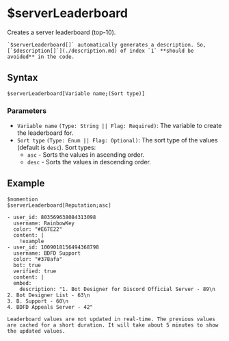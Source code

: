 # $serverLeaderboard
Creates a server leaderboard (top-10).

```admonish warning
`$serverLeaderboard[]` automatically generates a description. So, [`$description[]`](./description.md) of index `1` **should be avoided** in the code.
```

## Syntax
```
$serverLeaderboard[Variable name;(Sort type)]
```

### Parameters 
- `Variable name` `(Type: String || Flag: Required)`: The variable to create the leaderboard for.
- `Sort type` `(Type: Enum || Flag: Optional)`: The sort type of the values (default is `desc`). Sort types:
  - `asc` - Sorts the values in ascending order.
  - `desc` - Sorts the values in descending order.

## Example
```
$nomention
$serverLeaderboard[Reputation;asc]
```

``` discord yaml
- user_id: 803569638084313098
  username: RainbowKey
  color: "#E67E22"
  content: |
    !example
- user_id: 1009018156494368798
  username: BDFD Support
  color: "#378afa"
  bot: true
  verified: true
  content: |
  embed:
    description: "1. Bot Designer for Discord Official Server - 89\n
2. Bot Designer List - 63\n
3. B. Support - 60\n
4. BDFD Appeals Server - 42"
```

```admonish question title="Why is my leaderboard showing inaccurate values?"
Leaderboard values are not updated in real-time. The previous values are cached for a short duration. It will take about 5 minutes to show the updated values.
```
